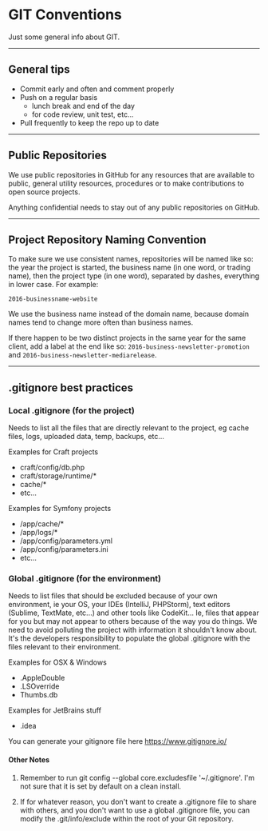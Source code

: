 # GIT Conventions

Just some general info about GIT. 

---

## General tips

- Commit early and often and comment properly
- Push on a regular basis
    - lunch break and end of the day
    - for code review, unit test, etc...
- Pull frequently to keep the repo up to date

---

## Public Repositories

We use public repositories in GitHub for any resources that are available to public, general utility resources, procedures or to make contributions to open source projects. 

Anything confidential needs to stay out of any public repositories on GitHub.

---

## Project Repository Naming Convention

To make sure we use consistent names, repositories will be named like so: the year the project is started, the business name (in one word, or trading name), then the project type (in one word), separated by dashes, everything in lower case. For example:

``2016-businessname-website``

We use the business name instead of the domain name, because domain names tend to change more often than business names. 

If there happen to be two distinct projects in the same year for the same client, add a label at the end like so: ``2016-business-newsletter-promotion`` and ``2016-business-newsletter-mediarelease``.

---

## .gitignore best practices

### Local .gitignore (for the project)

Needs to list all the files that are directly relevant to the project, eg cache files, logs, uploaded data, temp, backups, etc...

Examples for Craft projects

+   craft/config/db.php
+   craft/storage/runtime/*
+   cache/*
+   etc...

Examples for Symfony projects

+   /app/cache/*
+   /app/logs/*
+   /app/config/parameters.yml
+   /app/config/parameters.ini
+   etc...

### Global .gitignore (for the environment)

Needs to list files that should be excluded because of your own environment, ie your OS, your IDEs (IntelliJ, PHPStorm), text editors (Sublime, TextMate, etc...) and other tools like CodeKit... Ie, files that appear for you but may not appear to others because of the way you do things. We need to avoid polluting the project with information it shouldn't know about. It's the developers responsibility to populate the global .gitignore with the files relevant to their environment.

Examples for OSX & Windows

+   .AppleDouble
+   .LSOverride
+   Thumbs.db

Examples for JetBrains stuff

+   .idea

You can generate your gitignore file here https://www.gitignore.io/


#### Other Notes

1. Remember to run git config --global core.excludesfile '~/.gitignore'. I'm not sure that it is set by default on a clean install.

2. If for whatever reason, you don't want to create a .gitignore file to share with others, and you don't want to use a global .gitignore file, you can modify the .git/info/exclude within the root of your Git repository.